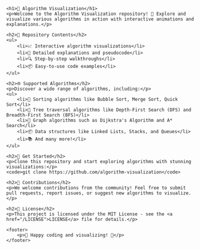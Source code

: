 
    <h1>🚀 Algorithm Visualization</h1>
    <p>Welcome to the Algorithm Visualization repository! 🧮 Explore and visualize various algorithms in action with interactive animations and explanations.</p>
    
    <h2>📁 Repository Contents</h2>
    <ul>
        <li>📈 Interactive algorithm visualizations</li>
        <li>📄 Detailed explanations and pseudocode</li>
        <li>🔍 Step-by-step walkthroughs</li>
        <li>📦 Easy-to-use code examples</li>
    </ul>
    
    <h2>🌐 Supported Algorithms</h2>
    <p>Discover a wide range of algorithms, including:</p>
    <ul>
        <li>🧮 Sorting algorithms like Bubble Sort, Merge Sort, Quick Sort</li>
        <li>🌲 Tree traversal algorithms like Depth-First Search (DFS) and Breadth-First Search (BFS)</li>
        <li>🔗 Graph algorithms such as Dijkstra's Algorithm and A* Search</li>
        <li>📦 Data structures like Linked Lists, Stacks, and Queues</li>
        <li>📚 And many more!</li>
    </ul>
    
    <h2>🎉 Get Started</h2>
    <p>Clone this repository and start exploring algorithms with stunning visualizations:</p>
    <code>git clone https://github.com/algorithm-visualization</code>
    
    <h2>🤝 Contributions</h2>
    <p>We welcome contributions from the community! Feel free to submit pull requests, report issues, or suggest new algorithms to visualize.</p>
    
    <h2>📜 License</h2>
    <p>This project is licensed under the MIT License - see the <a href="/LICENSE">LICENSE</a> file for details.</p>
    
    <footer>
        <p>🌟 Happy coding and visualizing! 🌟</p>
    </footer>

